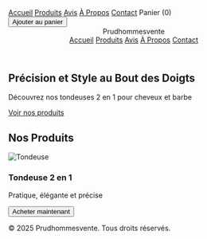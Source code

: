<!DOCTYPE html>
<html lang="fr">
<head>
  <nav>
  <a href="#">Accueil</a>
  <a href="#">Produits</a>
  <a href="#">Avis</a>
  <a href="#">À Propos</a>
  <a href="#">Contact</a>
  <span id="cart">Panier (0)</span>
</nav>
  <button onclick="addToCart()">Ajouter au panier</button>
  <meta charset="UTF-8">
  <meta name="viewport" content="width=device-width, initial-scale=1.0">
  <title>Prudhommesvente</title>
  <link rel="stylesheet" href="style.css">
</head>
<body>
  <header>
    <div class="logo">Prudhommesvente</div>
    <nav>
      <a href="#">Accueil</a>
      <a href="#">Produits</a>
      <a href="#">Avis</a>
      <a href="#">À Propos</a>
      <a href="#">Contact</a>
    </nav>
  </header>

  <section class="hero">
    <h1>Précision et Style au Bout des Doigts</h1>
    <p>Découvrez nos tondeuses 2 en 1 pour cheveux et barbe</p>
    <a href="#produits" class="cta-button">Voir nos produits</a>
  </section>

  <section id="produits" class="products">
    <h2>Nos Produits</h2>
    <div class="product-grid">
      <div class="product-card">
        <img src="https://via.placeholder.com/200x200" alt="Tondeuse">
        <h3>Tondeuse 2 en 1</h3>
        <p>Pratique, élégante et précise</p>
        <button>Acheter maintenant</button>
      </div>
      <!-- Tu peux copier ce bloc pour ajouter plus de produits -->
    </div>
  </section>

  <footer>
    <form action="mailto:borismbytha@gmail.com" method="post" enctype="text/plain">
    <p>&copy; 2025 Prudhommesvente. Tous droits réservés.</p>
  </footer>
</body>
</html>
